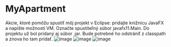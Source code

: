 # MyApartment
Akcie, ktoré pomôžu spustiť môj projekt v Eclipse: pridajte knižnicu JavaFX a napíšte možnosti VM. Označte spustiteľný súbor javafx11.Main. Do projektu už bol pridaný aj súbor .jar. Bude potrebné ho odstrániť z classpath a znova ho tam pridať.
![image](https://github.com/OOP-FIIT/oop-2024-stv-13-b-pechac-poklonovaSofia/assets/145459368/1d9fb9ca-6614-477e-ba13-7db05afe1e55)
![image](https://github.com/OOP-FIIT/oop-2024-stv-13-b-pechac-poklonovaSofia/assets/145459368/7792dbe0-73c9-42f2-be05-9adcca2af57a)
![image](https://github.com/OOP-FIIT/oop-2024-stv-13-b-pechac-poklonovaSofia/assets/145459368/12b9aa8a-2109-4f8a-be6e-16a667b88ee8)

